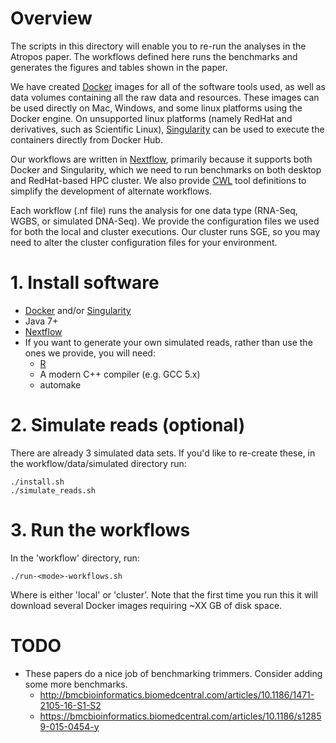 # Overview

The scripts in this directory will enable you to re-run the analyses in the Atropos paper. The workflows defined here runs the benchmarks and generates the figures and tables shown in the paper.

We have created [Docker](https://www.docker.com/) images for all of the software tools used, as well as data volumes containing all the raw data and resources. These images can be used directly on Mac, Windows, and some linux platforms using the Docker engine. On unsupported linux platforms (namely RedHat and derivatives, such as Scientific Linux), [Singularity](http://singularity.lbl.gov/) can be used to execute the containers directly from Docker Hub. 

Our workflows are written in [Nextflow](https://www.nextflow.io/index.html), primarily because it supports both Docker and Singularity, which we need to run benchmarks on both desktop and RedHat-based HPC cluster. We also provide [CWL](http://www.commonwl.org/) tool definitions to simplify the development of alternate workflows.

Each workflow (.nf file) runs the analysis for one data type (RNA-Seq, WGBS, or simulated DNA-Seq). We provide the configuration files we used for both the local and cluster executions. Our cluster runs SGE, so you may need to alter the cluster configuration files for your environment.

# 1. Install software

* [Docker](https://www.docker.com/) and/or [Singularity](http://singularity.lbl.gov/)
* Java 7+
* [Nextflow](https://www.nextflow.io/index.html)
* If you want to generate your own simulated reads, rather than use the ones we provide, you will need:
    * [R](https://www.r-project.org/about.html)
    * A modern C++ compiler (e.g. GCC 5.x)
    * automake

# 2. Simulate reads (optional)

There are already 3 simulated data sets. If you'd like to re-create these, in the workflow/data/simulated directory run:

    ./install.sh
    ./simulate_reads.sh

# 3. Run the workflows

In the 'workflow' directory, run:

    ./run-<mode>-workflows.sh

Where <mode> is either 'local' or 'cluster'. Note that the first time you run this it will download several Docker images requiring ~XX GB of disk space.

# TODO

* These papers do a nice job of benchmarking trimmers. Consider adding some more benchmarks.
    * http://bmcbioinformatics.biomedcentral.com/articles/10.1186/1471-2105-16-S1-S2
    * https://bmcbioinformatics.biomedcentral.com/articles/10.1186/s12859-015-0454-y
